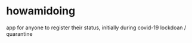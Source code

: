 # howamidoing
app for anyone to register their status, initially during covid-19 lockdoan / quarantine
